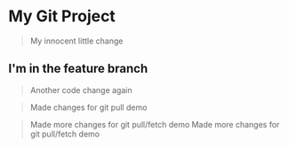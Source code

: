 # My Git Project

> My innocent little change

## I'm in the feature branch

> Another code change again

> Made changes for git pull demo

> Made more changes for git pull/fetch demo
> Made more changes for git pull/fetch demo
